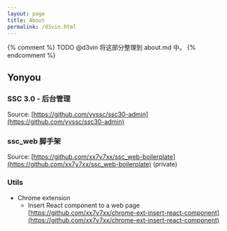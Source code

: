 ```yaml
---
layout: page
title: About
permalink: /d3vin.html
---
```


{% comment %}
TODO @d3vin 将这部分整理到 about.md 中。
{% endcomment %}

## Yonyou

### SSC 3.0 - 后台管理

Source: [https://github.com/yyssc/ssc30-admin](https://github.com/yyssc/ssc30-admin)

### ssc_web 脚手架

Source: [https://github.com/xx7y7xx/ssc_web-boilerplate](https://github.com/xx7y7xx/ssc_web-boilerplate) (private)

### Utils

- Chrome extension
  - Insert React component to a web page [https://github.com/xx7y7xx/chrome-ext-insert-react-component](https://github.com/xx7y7xx/chrome-ext-insert-react-component)
